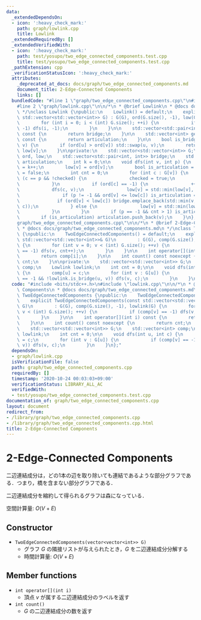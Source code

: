 ```yaml
---
data:
  _extendedDependsOn:
  - icon: ':heavy_check_mark:'
    path: graph/lowlink.cpp
    title: Lowlink
  _extendedRequiredBy: []
  _extendedVerifiedWith:
  - icon: ':heavy_check_mark:'
    path: test/yosupo/two_edge_connected_components.test.cpp
    title: test/yosupo/two_edge_connected_components.test.cpp
  _pathExtension: cpp
  _verificationStatusIcon: ':heavy_check_mark:'
  attributes:
    _deprecated_at_docs: docs/graph/two_edge_connected_components.md
    document_title: 2-Edge-Connected Components
    links: []
  bundledCode: "#line 1 \"graph/two_edge_connected_components.cpp\"\n#include <bits/stdc++.h>\n\
    #line 2 \"graph/lowlink.cpp\"\n\n/*\n * @brief Lowlink\n * @docs docs/graph/lowlink.md\n\
    \ */\nclass Lowlink {\npublic:\n    Lowlink() = default;\n    explicit Lowlink(const\
    \ std::vector<std::vector<int>> G) : G(G), ord(G.size(), -1), low(G.size()) {\n\
    \        for (int i = 0; i < (int) G.size(); ++i) {\n            if (ord[i] ==\
    \ -1) dfs(i, -1);\n        }\n    }\n\n    std::vector<std::pair<int, int>> get_bridges()\
    \ const {\n        return bridge;\n    }\n\n    std::vector<int> get_articulation_points()\
    \ const {\n        return articulation;\n    }\n\n    bool is_bridge(int u, int\
    \ v) {\n        if (ord[u] > ord[v]) std::swap(u, v);\n        return ord[u] <\
    \ low[v];\n    }\n\nprivate:\n    std::vector<std::vector<int>> G;\n    std::vector<int>\
    \ ord, low;\n    std::vector<std::pair<int, int>> bridge;\n    std::vector<int>\
    \ articulation;\n    int k = 0;\n\n    void dfs(int v, int p) {\n        ord[v]\
    \ = k++;\n        low[v] = ord[v];\n        bool is_articulation = false, checked\
    \ = false;\n        int cnt = 0;\n        for (int c : G[v]) {\n            if\
    \ (c == p && !checked) {\n                checked = true;\n                continue;\n\
    \            }\n            if (ord[c] == -1) {\n                ++cnt;\n    \
    \            dfs(c, v);\n                low[v] = std::min(low[v], low[c]);\n\
    \                if (p != -1 && ord[v] <= low[c]) is_articulation = true;\n  \
    \              if (ord[v] < low[c]) bridge.emplace_back(std::min(v, c), std::max(v,\
    \ c));\n            } else {\n                low[v] = std::min(low[v], ord[c]);\n\
    \            }\n        }\n        if (p == -1 && cnt > 1) is_articulation = true;\n\
    \        if (is_articulation) articulation.push_back(v);\n    }\n};\n#line 3 \"\
    graph/two_edge_connected_components.cpp\"\n\n/*\n * @brief 2-Edge-Connected Components\n\
    \ * @docs docs/graph/two_edge_connected_components.md\n */\nclass TwoEdgeConnectedComponents\
    \ {\npublic:\n    TwoEdgeConnectedComponents() = default;\n    explicit TwoEdgeConnectedComponents(const\
    \ std::vector<std::vector<int>>& G)\n        : G(G), comp(G.size(), -1), lowlink(G)\
    \ {\n        for (int v = 0; v < (int) G.size(); ++v) {\n            if (comp[v]\
    \ == -1) dfs(v, cnt++);\n        }\n    }\n\n    int operator[](int i) const {\n\
    \        return comp[i];\n    }\n\n    int count() const noexcept {\n        return\
    \ cnt;\n    }\n\nprivate:\n    std::vector<std::vector<int>> G;\n    std::vector<int>\
    \ comp;\n    Lowlink lowlink;\n    int cnt = 0;\n\n    void dfs(int u, int c)\
    \ {\n        comp[u] = c;\n        for (int v : G[u]) {\n            if (comp[v]\
    \ == -1 && !lowlink.is_bridge(u, v)) dfs(v, c);\n        }\n    }\n};\n"
  code: "#include <bits/stdc++.h>\n#include \"lowlink.cpp\"\n\n/*\n * @brief 2-Edge-Connected\
    \ Components\n * @docs docs/graph/two_edge_connected_components.md\n */\nclass\
    \ TwoEdgeConnectedComponents {\npublic:\n    TwoEdgeConnectedComponents() = default;\n\
    \    explicit TwoEdgeConnectedComponents(const std::vector<std::vector<int>>&\
    \ G)\n        : G(G), comp(G.size(), -1), lowlink(G) {\n        for (int v = 0;\
    \ v < (int) G.size(); ++v) {\n            if (comp[v] == -1) dfs(v, cnt++);\n\
    \        }\n    }\n\n    int operator[](int i) const {\n        return comp[i];\n\
    \    }\n\n    int count() const noexcept {\n        return cnt;\n    }\n\nprivate:\n\
    \    std::vector<std::vector<int>> G;\n    std::vector<int> comp;\n    Lowlink\
    \ lowlink;\n    int cnt = 0;\n\n    void dfs(int u, int c) {\n        comp[u]\
    \ = c;\n        for (int v : G[u]) {\n            if (comp[v] == -1 && !lowlink.is_bridge(u,\
    \ v)) dfs(v, c);\n        }\n    }\n};"
  dependsOn:
  - graph/lowlink.cpp
  isVerificationFile: false
  path: graph/two_edge_connected_components.cpp
  requiredBy: []
  timestamp: '2020-10-24 00:03:03+09:00'
  verificationStatus: LIBRARY_ALL_AC
  verifiedWith:
  - test/yosupo/two_edge_connected_components.test.cpp
documentation_of: graph/two_edge_connected_components.cpp
layout: document
redirect_from:
- /library/graph/two_edge_connected_components.cpp
- /library/graph/two_edge_connected_components.cpp.html
title: 2-Edge-Connected Components
---
```

# 2-Edge-Connected Components

二辺連結成分は，どの1本の辺を取り除いても連結であるような部分グラフである．つまり，橋を含まない部分グラフである．

二辺連結成分を縮約して得られるグラフは森になっている．

空間計算量: $O(V + E)$

## Constructor

- `TwoEdgeConnectedComponents(vector<vector<int>> G)`
    - グラフ $G$ の隣接リストが与えられたとき，$G$ を二辺連結成分分解する
    - 時間計算量: $O(V + E)$

## Member functions

- `int operator[](int i)`
    - 頂点 $v$ が属する二辺連結成分のラベルを返す
- `int count()`
    - $G$ の二辺連結成分の数を返す
